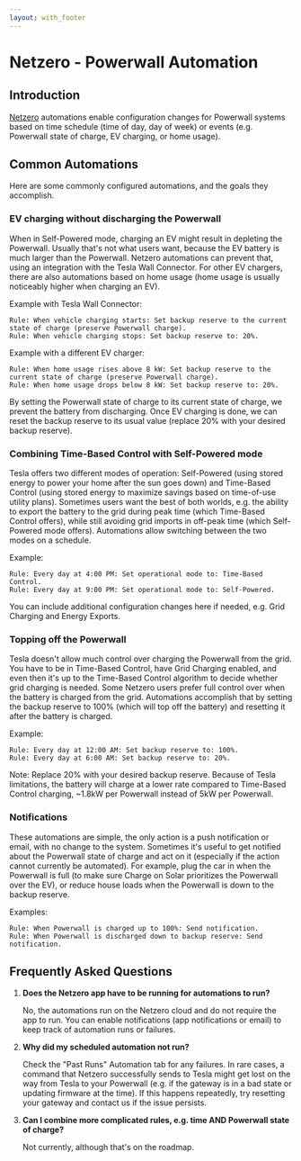 ```yaml
---
layout: with_footer
---
```


# Netzero - Powerwall Automation

## Introduction

[Netzero](https://www.netzero.energy) automations enable configuration changes for Powerwall systems based
on time schedule (time of day, day of week) or events (e.g. Powerwall state of charge, EV charging, or home usage).


## Common Automations

Here are some commonly configured automations, and the goals they accomplish.

### EV charging without discharging the Powerwall

When in Self-Powered mode, charging an EV might result in depleting the Powerwall. Usually that's not what users want, because the EV battery is much larger than the Powerwall. Netzero automations can prevent that, using an integration with the Tesla Wall Connector. For other EV chargers, there are also automations based on home usage (home usage is usually noticeably higher when charging an EV).

Example with Tesla Wall Connector:
```
Rule: When vehicle charging starts: Set backup reserve to the current state of charge (preserve Powerwall charge).
Rule: When vehicle charging stops: Set backup reserve to: 20%.
```

Example with a different EV charger:
```
Rule: When home usage rises above 8 kW: Set backup reserve to the current state of charge (preserve Powerwall charge).
Rule: When home usage drops below 8 kW: Set backup reserve to: 20%.
```

By setting the Powerwall state of charge to its current state of charge, we prevent the battery from discharging. Once EV charging is done, we can reset the backup reserve to its usual value (replace 20% with your desired backup reserve).

### Combining Time-Based Control with Self-Powered mode

Tesla offers two different modes of operation: Self-Powered (using stored energy to power your home after the sun goes down) and Time-Based Control (using stored energy to maximize savings based on time-of-use utility plans). Sometimes users want the best of both worlds, e.g. the ability to export the battery to the grid during peak time (which Time-Based Control offers), while still avoiding grid imports in off-peak time (which Self-Powered mode offers). Automations allow switching between the two modes on a schedule.

Example:
```
Rule: Every day at 4:00 PM: Set operational mode to: Time-Based Control.
Rule: Every day at 9:00 PM: Set operational mode to: Self-Powered.
```

You can include additional configuration changes here if needed, e.g. Grid Charging and Energy Exports.

### Topping off the Powerwall

Tesla doesn't allow much control over charging the Powerwall from the grid. You have to be in Time-Based Control, have Grid Charging enabled, and even then it's up to the Time-Based Control algorithm to decide whether grid charging is needed. Some Netzero users prefer full control over when the battery is charged from the grid. Automations accomplish that by setting the backup reserve to 100% (which will top off the battery) and resetting it after the battery is charged.

Example:
```
Rule: Every day at 12:00 AM: Set backup reserve to: 100%.
Rule: Every day at 6:00 AM: Set backup reserve to: 20%.
```

Note: Replace 20% with your desired backup reserve. Because of Tesla limitations, the battery will charge at a lower rate compared to Time-Based Control charging, ~1.8kW per Powerwall instead of 5kW per Powerwall.

### Notifications

These automations are simple, the only action is a push notification or email, with no change to the system. Sometimes it's useful to get notified about the Powerwall state of charge and act on it (especially if the action cannot currently be automated). For example, plug the car in when the Powerwall is full (to make sure Charge on Solar prioritizes the Powerwall over the EV), or reduce house loads when the Powerwall is down to the backup reserve.

Examples:
```
Rule: When Powerwall is charged up to 100%: Send notification.
Rule: When Powerwall is discharged down to backup reserve: Send notification.
```


## Frequently Asked Questions

1. **Does the Netzero app have to be running for automations to run?**

   No, the automations run on the Netzero cloud and do not require the app to run. You can enable notifications (app notifications or email) to keep track of automation runs or failures.

2. **Why did my scheduled automation not run?**

   Check the "Past Runs" Automation tab for any failures. In rare cases, a command that Netzero successfully sends to Tesla might get lost on the way from Tesla to your Powerwall (e.g. if the gateway is
   in a bad state or updating firmware at the time). If this happens repeatedly, try resetting your gateway and contact us if the issue persists.

3. **Can I combine more complicated rules, e.g. time AND Powerwall state of charge?**

   Not currently, although that's on the roadmap.
